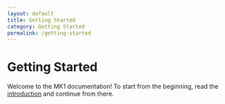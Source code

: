 ```yaml
---
layout: default
title: Getting Started
category: Getting Started
permalink: /getting-started
---
```


# Getting Started
Welcome to the MK1 documentation! To start from the beginning, read the [introduction](/getting-started/intro) and continue from there.
